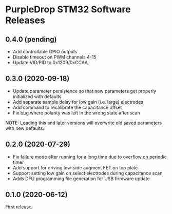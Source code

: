 # PurpleDrop STM32 Software Releases


## 0.4.0 (pending)

- Add controllable GPIO outputs
- Disable timeout on PWM channels 4-15
- Update VID/PID to 0x1209/0xCCAA

## 0.3.0 (2020-09-18)

- Update parameter persistence so that new parameters get properly initialized with defaults
- Add separate sample delay for low gain (i.e. large) electrodes
- Add command to recalibrate the capacitance offset
- Fix bug where polarity was left in the wrong state after scan

NOTE: Loading this and later versions will overwrite old saved parameters with new defaults. 

## 0.2.0 (2020-07-29)

- Fix failure mode after running for a long time due to overflow on periodic timer
- Add support for driving low-side augment FET on top plate
- Support setting low gain on select electrodes during capacitance scan
- Adds DFU programming file generation for USB firmware update

## 0.1.0 (2020-06-12)

First release

